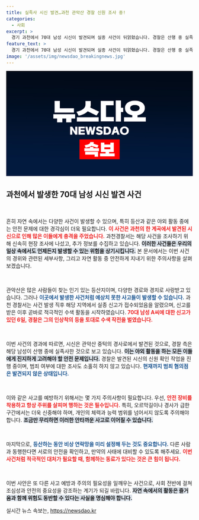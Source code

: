 ```yaml
---
title: 실족사 시신 발견…과천 관악산 경찰 신원 조사 중!
categories:
  - 사회
excerpt: >
  경기 과천에서 70대 남성 시신이 발견되며 실종 사건이 뒤얽혔습니다. 경찰은 산행 중 실족사로 추정하고, 인상착의 등을 통해 신원 확인에 나섰습니다. 범죄 혐의는 발견되지 않았습니다.
feature_text: >
  경기 과천에서 70대 남성 시신이 발견되며 실종 사건이 뒤얽혔습니다. 경찰은 산행 중 실족사로 추정하고, 인상착의 등을 통해 신원 확인에 나섰습니다. 범죄 혐의는 발견되지 않았습니다.
image: '/assets/img/newsdao_breakingnews.jpg'
---
```


<p><img src="/assets/img/newsdao_breakingnews.jpg" alt="bookingtag 속보" /></p>

<h2 data-ke-size="size26">과천에서 발생한 70대 남성 시신 발견 사건</h2>

<p data-ke-size="size16">&nbsp;</p>

<p>흔히 자연 속에서는 다양한 사건이 발생할 수 있으며, 특히 등산과 같은 야외 활동 중에는 안전 문제에 대한 경각심이 더욱 필요합니다. <b><span style="color: #ee2323;">이 사건은 과천의 한 계곡에서 발견된 시신으로 인해 많은 이들에게 충격을 주었습니다.</span></b> 과천경찰서는 해당 사건을 조사하기 위해 신속히 현장 조사에 나섰고, 추가 정보를 수집하고 있습니다. <b><span style="background-color: #21538527;">이러한 사건들은 우리의 일상 속에서도 언제든지 발생할 수 있는 위험을 상기시킵니다.</span></b> 본 문서에서는 이번 사건의 경위와 관련된 세부사항, 그리고 자연 활동 중 안전하게 지내기 위한 주의사항을 살펴보겠습니다. </p>

<p data-ke-size="size16">&nbsp;</p>

<p>관악산은 많은 사람들이 찾는 인기 있는 등산지이며, 다양한 경로와 경치로 사랑받고 있습니다. 그러나 <b><span style="color: #1a5490;">이곳에서 발생한 사건처럼 예상치 못한 사고들이 발생할 수 있습니다.</span></b> 과천 경찰서는 사건 발생 직후 해당 지역에서 실종 신고가 접수되었음을 알렸으며, 신고를 받은 이후 곧바로 적극적인 수색 활동을 시작하였습니다. <b><span style="color: #ee2323;">70대 남성 A씨에 대한 신고가 있던 6일, 경찰은 그의 인상착의 등을 토대로 수색 작전을 벌였습니다.</span></b> </p>

<p data-ke-size="size16">&nbsp;</p>

<p>이번 사건의 경과에 따르면, 시신은 관악산 중턱의 경사로에서 발견된 것으로, 경찰 측은 해당 남성이 산행 중에 실족사한 것으로 보고 있습니다. <b><span style="background-color: #21538527;">이는 야외 활동을 하는 모든 이들에게 진지하게 고려해야 할 안전 문제입니다.</span></b> 경찰은 발견된 시신의 신원 확인 작업을 진행 중이며, 범죄 여부에 대한 조사도 소홀히 하지 않고 있습니다. <b><span style="color: #1a5490;">현재까지 범죄 혐의점은 발견되지 않은 상태입니다.</span></b> </p>

<p data-ke-size="size16">&nbsp;</p>

<p>이와 같은 사고를 예방하기 위해서는 몇 가지 주의사항이 필요합니다. 우선, <b><span style="color: #ee2323;">안전 장비를 착용하고 항상 주위를 살피며 행하는 것은 필수입니다.</span></b> 특히, 오르막길이나 경사가 급한 구간에서는 더욱 신중해야 하며, 개인의 체력과 능력 범위를 넘어서지 않도록 주의해야 합니다. <b><span style="background-color: #21538527;">조금만 무리하면 이러한 안타까운 사고로 이어질 수 있습니다.</span></b> </p>

<p data-ke-size="size16">&nbsp;</p>

<p>마지막으로, <b><span style="color: #1a5490;">등산하는 동안 비상 연락망을 미리 설정해 두는 것도 중요합니다.</span></b> 다른 사람과 동행한다면 서로의 안전을 확인하고, 만약의 사태에 대비할 수 있도록 해주세요. <b><span style="color: #ee2323;">이번 사건처럼 적극적인 대처가 필요할 때, 함께하는 동료가 있다는 것은 큰 힘이 됩니다.</span></b> </p>

<p data-ke-size="size16">&nbsp;</p>

<p>이번 사안은 또 다른 사고 예방과 주의의 필요성을 일깨우는 사건으로, 사회 전반에 걸쳐 조심성과 안전의 중요성을 강조하는 계기가 되길 바랍니다. <b><span style="background-color: #21538527;">자연 속에서의 활동은 즐거움과 함께 위험도 동반할 수 있다는 사실을 명심해야 합니다.</span></b></p>
실시간 뉴스 속보는, <a href="https://newsdao.kr" rel="dofollow">https://newsdao.kr</a>


